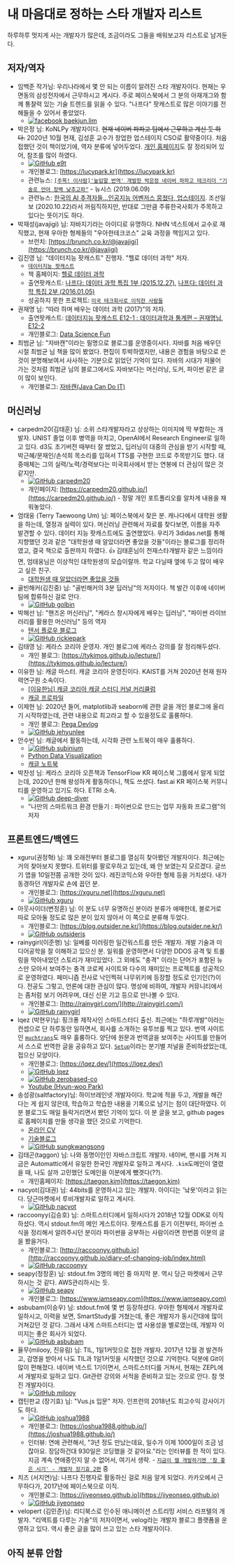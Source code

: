 # 내 마음대로 정하는 스타 개발자 리스트

하루하루 멋지게 사는 개발자가 많은데, 조금이라도 그들을 배워보고자 리스트로 남겨둔다.

## 저자/역자

* 임백준 작가님: 우리나라에서 몇 안 되는 이름이 알려진 스타 개발자이다. 현재는 우면동의 삼성전자에서 근무하시고 계시다. 주로 페이스북에서 그 분의 아재개그와 함께 통찰력 있는 기술 트렌드를 읽을 수 있다. "나프다" 팟캐스트로 많은 이야기를 전해들을 수 있어서 좋았었다.
  * [![facebook][2.2] baekjun.lim](https://www.facebook.com/baekjun.lim)
* 박은정 님: KoNLPy 개발자이다. ~~현재 네이버 파파고 팀에서 근무하고 계신 듯 하다.~~ 2020년 10월 현재, 김성훈 교수가 창업한 업스테이지 CSO로 활약중이다. 처음 접했던 것이 책이었기에, 역자 분류에 넣어두었다. [개인 홈페이지](https://lucypark.kr)도 잘 정리되어 있어, 참조를 많이 하였다.
  * [![GitHub][6.2] e9t](https://github.com/e9t)
  * 개인블로그: [https://lucypark.kr](https://lucypark.kr)
  * 관련뉴스: [`[주목! 이사람]'높임말 번역' 개발한 박은정 네이버 파파고 테크리더 "기술로 언어 장벽 낮추고파"`](http://www.newsis.com/view/?id=NISX20190605_0000672762) - 뉴시스 (2019.06.09)
  * 관련뉴스: [한국의 AI 추격자들…인공지능 어벤저스 뭉쳤다, 업스테이지](https://n.news.naver.com/article/023/0003570049). 조선일보 (2020.10.22)라서 꺼림직하지만, 반대로 그만큼 주류한국사회가 주목하고 있다는 뜻이기도 하다.
* 박재성(javajigi) 님: 자바지기라는 아이디로 유명하다. NHN 넥스트에서 교수로 재직했고, 현재 우아한 형제들의 "우아한테크코스" 교육 과정을 책임지고 있다.
  * 브런치: [https://brunch.co.kr/@javajigi](https://brunch.co.kr/@javajigi)
* 김진영 님: "데이터지능 팟캐스트" 진행자. "헬로 데이터 과학" 저자.
  * [`데이터지능 팟캐스트`](http://data-intelligence.io)
  * 책 홈페이지: [헬로 데이터 과학](http://www.hellodatascience.com)
  * 출연팟캐스트: [나프다: 데이터 과학 특집 1부 (2015.12.27)](http://www.podbbang.com/ch/9126?e=21859516), [나프다: 데이터 과학 특집 2부 (2016.01.05)](http://www.podbbang.com/ch/9126?e=21865127)
  * 성공하지 못한 프로젝트: [`미국 테크회사로 이직한 사람들`](https://brunch.co.kr/magazine/changbalpub#articles)
* 권재명 님: “따라 하며 배우는 데이터 과학 (2017)”의 저자.
  * 출연팟캐스트: [데이터지능 팟캐스트 E12-1 : 데이터과학과 통계편 – 권재명님](http://data-intelligence.io/?p=165), [E12-2](http://data-intelligence.io/?p=169)
  * 개인블로그: [Data Science Fun](http://dataninja.me)
* 최범균 님: "자바캔"이라는 필명으로 블로그를 운영중이시다. 자바를 처음 배우던 시절 최범균 님 책을 많이 봤었다. 편집이 투박하였지만, 내용은 경험을 바탕으로 쓴 것이 분명해보여서 사사하는 기분으로 읽었던 기억이 있다. 자바의 시대가 저물어 가는 것처럼 최범균 님의 블로그에서도 자바보다는 머신러닝, 도커, 파이썬 같은 글이 많이 보인다.
  * 개인블로그: [자바캔(Java Can Do IT)](https://javacan.tistory.com/m)

## 머신러닝

* carpedm20(김태훈) 님: 소위 스타개발자라고 상상하는 이미지에 딱 부합하는 개발자. UNIST 졸업 이후 병역을 마치고, OpenAI에서 Research Engineer로 일하고 있다. d3도 초기버전 때부터 잘 썼었고, 딥러닝이 대중의 관심을 받기 시작할 때, 박근혜/문재인/손석희 목소리를 입혀서 TTS를 구현한 코드로 주목받기도 했다. 대중매체는 그의 실력/노력/경력보다는 미국회사에서 받는 연봉에 더 관심이 많은 것 같지만.
  * [![GitHub][6.2] carpedm20](https://github.com/carpedm20)
  * 개인페이지: [https://carpedm20.github.io/](https://carpedm20.github.io/) - 정말 개인 포트폴리오를 알차게 내용을 채워놓았다.
* 엄태웅 (Terry Taewoong Um) 님: 페이스북에서 찾은 분. 캐나다에서 대학원 생활을 하는데, 열정과 실력이 있다. 머신러닝 관련해서 자료를 찾다보면, 이름을 자주 발견할 수 있다. 데이터 지능 팟캐스트에도 출연했었다. 우리가 3didas.net를 통해 지향했던 것과 같은 "대학원생 때 알았더라면 좋았을 것들"이라는 블로그를 정리하였고, 결국 책으로 출판까지 하였다. 👍 김태훈님이 천재스타개발자 같은 느낌이라면, 엄태웅님은 이상적인 대학원생의 모습이랄까. 학교 다닐때 옆에 두고 많이 배우고 싶은 친구.
  * [대학원생 때 알았더라면 좋았을 것들](http://gradschoolstory.net/)
* 골빈해커(김진중) 님: "골빈해커의 3분 딥러닝"의 저자이다. 책 발간 이후에 네이버 팀에 합류하신 걸로 안다.
  * [![GitHub][6.2] golbin](https://github.com/golbin)
* 박해선 님: "핸즈온 머신러닝", "케라스 창시자에게 배우는 딥러닝", "파이썬 라이브러리를 활용한 머신러닝" 등의 역자
  * [텐서 플로우 블로그](https://tensorflow.blog/)
  * [![GitHub][6.2] rickiepark](https://github.com/rickiepark)
* 김태영 님: 케라스 코리아 운영자. 개인 블로그에 케라스 강의를 잘 정리해두셨다.
  * 개인 블로그: [https://tykimos.github.io/lecture/](https://tykimos.github.io/lecture/)
* 이유한 님: 캐글 마스터. 캐글 코리아 운영진이다. KAIST를 거쳐 2020년 현재 원자력연구원 소속이다.
  * [[이유한님] 캐글 코리아 캐글 스터디 커널 커리큘럼](https://kaggle-kr.tistory.com/32)
  * [캐글 프로파일](https://www.kaggle.com/youhanlee)
* 이제현 님: 2020년 들어, matplotlib과 seaborn에 관한 글을 개인 블로그에 올리기 시작하였는데, 관련 내용으로 최고라고 할 수 있을정도로 훌륭하다.
  * 개인 블로그: [Pega Devlog](https://jehyunlee.github.io/)
  * [![GitHub][6.2] jehyunlee](https://github.com/jehyunlee)
* 안수빈 님: 캐글에서 활동하는데, 시각화 관련 노트북이 매우 훌륭하다.
  * [![GitHub][6.2] subinium](https://github.com/subinium)
  * [Python Data Visualization](https://github.com/subinium/Python-Data-Visualization)
  * [캐글 노트북](https://www.kaggle.com/subinium/notebooks)
* 박찬성 님: 케라스 코리아 오픈책과 TensorFlow KR 페이스북 그룹에서 알게 되었는데, 2020년 한해 왕성하게 활동하더니, 책도 쓰셨다. fast.ai KR 페이스북 커뮤니티를 운영하고 있기도 하다. ETRI 소속.
  * [![GitHub][6.2] deep-diver](https://github.com/deep-diver)
  * "나만의 스마트워크 환경 만들기 : 파이썬으로 만드는 업무 자동화 프로그램"의 저자

## 프론트엔드/백엔드

* xguru(권정혁) 님: 꽤 오래전부터 블로그를 열심히 찾아봤던 개발자이다. 최근에는 거의 찾아보지 못했다. 트위터를 팔로우하고 있는데, 왜 안 보였는지 모르겠다. 글쓰기 앱을 10일전쯤 공개한 것이 있다. 레진코믹스와 우아한 형제 등을 거치셨다. 내가 동경하던 개발자로 손에 꼽던 분.
  * 개인블로그: [https://xguru.net](https://xguru.net)
  * [![GitHub][6.2] xguru](https://github.com/xguru)
* 아웃사이더(변정훈) 님: 이 분도 너무 유명하신 분이라 분류가 애매한데, 블로거로 따로 모아둘 정도로 많은 분이 있지 않아서 이 쪽으로 분류해 두었다.
  * 개인블로그: [https://blog.outsider.ne.kr/](https://blog.outsider.ne.kr/)
  * [![GitHub][6.2] outsideris](https://github.com/outsideris)
* rainygirl(이준행) 님: 일베를 미러링한 일간워스트를 만든 개발자. 개발 기술과 미디어공학을 잘 이해하고 있으신 분. 일워를 운영하면서 다양한 DDOS 공격 및 트롤링을 막아내었던 스토리가 재미있었다. 그 외에도 "충격" 이라는 단어가 포함된 뉴스만 모아서 보여주는 충격 코로케 사이트와 다수의 재미있는 프로젝트를 성공적으로 운영하였다. 페미니즘 전사로 낙인찍혀 나무위키에 등장할 정도로 인기인(?)이다. 전공도 그렇고, 언론에 대한 관심이 많다. 명성에 비하여, 개발자 커뮤니티에서는 좀처럼 보기 어려우며, 대신 신문 기고 등으로 만나볼 수 있다.
  * 개인블로그: [http://rainygirl.com/](http://rainygirl.com/)
  * [![GitHub][6.2] rainygirl](https://github.com/rainygirl)
* lqez (박현우)님: 핑크퐁 제작사인 스마트스터디 출신. 최근에는 "하루개발"이라는 컨셉으로 단 하루동안 일하면서, 회사를 소개하는 유투브를 찍고 있다. 번역 사이트인 [`muchtrans`](https://muchtrans.com/)도 매우 훌륭하다. 양단에 원문과 번역글을 보여주는 사이트를 만들어서 스스로 번역한 글을 공유하고 있다. [`Setup`](https://setup.cafe/)이라는 분기별 저널을 준비하셨었는데, 접으신 모양이다.
  * 개인블로그: [https://lqez.dev/](https://lqez.dev/)
  * [![GitHub][6.2] lqez](https://github.com/lqez)
  * [![GitHub][6.2] zerobased-co](https://github.com/zerobased-co)
  * [Youtube (Hyun-woo Park)](https://www.youtube.com/user/lqez)
* 송성광(saltfactory)님: 하이브레인넷 개발자이다. 학교에 적을 두고, 개발을 해간다는 게 쉽지 않은데, 학습하고 학습한 내용을 기록으로 남기는 점이 대단하였다. 이 분 블로그도 매일 들락거리면서 봤던 기억이 있다. 이 분 글을 보고, github pages로 홈페이지를 만들 생각을 했던 것으로 기억한다.
  * [온라인 CV](https://sungkwang.me)
  * [기술블로그](https://tech.sungkwang.me/open-blog-on-github)
  * [![GitHub][6.2] sungkwangsong](https://github.com/sungkwangsong)
* 김태곤(taggon) 님: 나와 동명이인인 자바스크립트 개발자. 네이버, 팬시를 거쳐 지금은 Automattic에서 유일한 한국인 개발자로 일하고 계시다. `.kim`도메인이 열렸을 때, 나도 살까 고민했던 도메인을 이분에게 뺐겻다(??).
  * 개인홈페이지: [https://taegon.kim](https://taegon.kim)
* nacyot(김대권) 님: 44bits를 운영하시고 있는 개발자. 아이디는 '낰욧'이라고 읽는다. 당근마켓에서 루비개발자로 일하고 계시다.
  * [![GitHub][6.2] nacyot](https://github.com/nacyot)
* raccoonyy(김승호) 님: 스마트스터디에서 일하시다가 2018년 12월 ODK로 이직하셨다. 역시 stdout.fm의 메인 게스트이다. 팟캐스트를 듣기 이전부터, 파이썬 소식을 정리해서 알려주시던 분이라 파이썬을 공부하는 사람이라면 한번쯤 이분의 글을 봤을거다.
  * 개인블로그: [http://raccoonyy.github.io](http://raccoonyy.github.io/diary-of-changing-job/index.html)
  * [![GitHub][6.2] raccoonyy](https://github.com/raccoonyy)
* seapy(정창훈) 님: stdout.fm 3명의 메인 중 마지막 분. 역시 당근 마켓에서 근무하시는 것 같다. AWS관리하시는 듯.
  * [![GitHub][6.2] seapy](https://github.com/seapy)
  * 개인블로그: [https://www.iamseapy.com](https://www.iamseapy.com)
* asbubam(이승우) 님: stdout.fm에 몇 번 등장하셨다. 우아한 형제에서 개발자로 일하시고, 이력을 보면, SmartStudy를 거쳤는데, 좋은 개발자가 동시간대에 많이 거쳐갔던 것 같다. 그래서 내게 스마트스터디는 앱 사용성을 별로였는데, 개발자 이미지는 좋은 회사가 되었다.
  * [![GitHub][6.2] asbubam](https://github.com/asbubam)
* 율무(milooy, 진유림) 님: TIL, 1일1커밋으로 접한 개발자. 2017년 12월 경 발견하고, 감명을 받아서 나도 TIL과 1일1커밋을 시작했던 것으로 기억한다. 덕분에 Git이 많이 편해졌다. 네이버 넥스트 1기이면서, 스마트스터디를 거쳐서, 현재는 ZEPL에서 개발자로 일하고 있다. Git관련 강의와 서적을 준비하고 있는 것으로 안다. 참 멋진 개발자이다.
  * [![GitHub][6.2] milooy](https://github.com/milooy)
* 캡틴판교 (장기효) 님: "Vus.js 입문" 저자. 인프런의 2018년도 최고수익 강사이기도 하다.
  * [![GitHub][6.2] joshua1988](https://github.com/joshua1988)
  * 개인블로그: [https://joshua1988.github.io/](https://joshua1988.github.io/)
  * 인터뷰: 연애 관련해서,  "3년 정도 만났는데요, 일수가 이제 1000일이 조금 넘잖아요. 장담하건대 930일은 코딩했을 것 같아요."라는 인터뷰를 한 적이 있다. 지금 계속 연애중인지 알 수 없어서, 여기서 생략. - [`지금이 웹 개발하기엔 '참 좋은 시기' - 개발자 장기효 2편`](https://m.blog.naver.com/miso0709/221408952133) 중
* 치즈 (서지연)님: 나프다 진행자로 활동하신 걸로 처음 알게 되었다. 카카오에서 근무하다가, 2017년에 페이스북으로 이직.
  * 개인블로그: [https://jiyeonseo.github.io](https://jiyeonseo.github.io)
  * [![GitHub][6.2] jiyeonseo](https://github.com/jiyeonseo/resume)
* velopert (김민준)님: 리디북스로 인수된 애니메이션 스트리밍 서비스 라프텔의 개발자. "리액트를 다루는 기술"의 저자이면서, velog라는 개발자 블로그 플랫폼을 운영하고 있다. 역시 좋은 글을 많이 쓰고 있는 스타 개발자이다.

## 아직 분류 안함

<!-- Please don't remove this: Grab your social icons from https://github.com/carlsednaoui/gitsocial -->
<!-- links to social media icons -->
<!-- no need to change these -->

<!-- icons with padding -->

[1.1]: http://i.imgur.com/tXSoThF.png (twitter icon with padding)
[2.1]: http://i.imgur.com/P3YfQoD.png (facebook icon with padding)
[3.1]: http://i.imgur.com/yCsTjba.png (google plus icon with padding)
[4.1]: http://i.imgur.com/YckIOms.png (tumblr icon with padding)
[5.1]: http://i.imgur.com/1AGmwO3.png (dribbble icon with padding)
[6.1]: http://i.imgur.com/0o48UoR.png (github icon with padding)

<!-- icons without padding -->

[1.2]: http://i.imgur.com/wWzX9uB.png (twitter icon without padding)
[2.2]: http://i.imgur.com/fep1WsG.png (facebook icon without padding)
[3.2]: http://i.imgur.com/VlgBKQ9.png (google plus icon without padding)
[4.2]: http://i.imgur.com/jDRp47c.png (tumblr icon without padding)
[5.2]: http://i.imgur.com/Vvy3Kru.png (dribbble icon without padding)
[6.2]: http://i.imgur.com/9I6NRUm.png (github icon without padding)

<!-- links to your social media accounts -->
